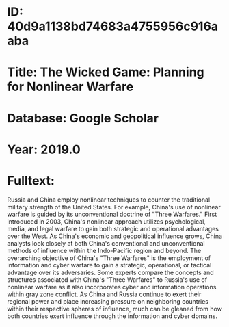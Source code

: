 # ID: 40d9a1138bd74683a4755956c916aaba
# Title: The Wicked Game: Planning for Nonlinear Warfare
# Database: Google Scholar
# Year: 2019.0
# Fulltext:
Russia and China employ nonlinear techniques to counter the traditional military strength of the United States.
For example, China's use of nonlinear warfare is guided by its unconventional doctrine of "Three Warfares."
First introduced in 2003, China's nonlinear approach utilizes psychological, media, and legal warfare to gain both strategic and operational advantages over the West.
As China's economic and geopolitical influence grows, China analysts look closely at both China's conventional and unconventional methods of influence within the Indo-Pacific region and beyond.
The overarching objective of China's "Three Warfares" is the employment of information and cyber warfare to gain a strategic, operational, or tactical advantage over its adversaries.
Some experts compare the concepts and structures associated with China's "Three Warfares" to Russia's use of nonlinear warfare as it also incorporates cyber and information operations within gray zone conflict.
As China and Russia continue to exert their regional power and place increasing pressure on neighboring countries within their respective spheres of influence, much can be gleaned from how both countries exert influence through the information and cyber domains.